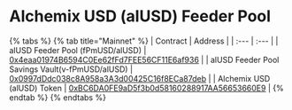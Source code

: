 # Alchemix USD \(alUSD\) Feeder Pool



{% tabs %}
{% tab title="Mainnet" %}
| Contract | Address |
| :--- | :--- |
| alUSD Feeder Pool \(fPmUSD/alUSD\) | [0x4eaa01974B6594C0Ee62fFd7FEE56CF11E6af936](https://etherscan.io/address/0x4eaa01974B6594C0Ee62fFd7FEE56CF11E6af936) |
| alUSD Feeder Pool Savings Vault\(v-fPmUSD/alUSD\) | [0x0997dDdc038c8A958a3A3d00425C16f8ECa87deb](https://etherscan.io/address/0x0997dDdc038c8A958a3A3d00425C16f8ECa87deb) |
| Alchemix USD \(alUSD\) Token  | [0xBC6DA0FE9aD5f3b0d58160288917AA56653660E9](https://etherscan.io/token/0xBC6DA0FE9aD5f3b0d58160288917AA56653660E9) |
{% endtab %}
{% endtabs %}

